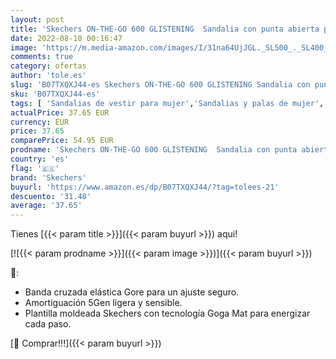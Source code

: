 ```yaml
---
layout: post
title: 'Skechers ON-THE-GO 600 GLISTENING  Sandalia con punta abierta para Mujer  Rose Gold Textile  37 EU'
date: 2022-08-10 00:16:47
image: 'https://m.media-amazon.com/images/I/31na64UjJGL._SL500_._SL400_.jpg'
comments: true
category: ofertas
author: 'tole.es'
slug: 'B07TXQXJ44-es Skechers ON-THE-GO 600 GLISTENING Sandalia con punta...'
sku: 'B07TXQXJ44-es'
tags: [ 'Sandalias de vestir para mujer','Sandalias y palas de mujer','Zapatos','Zapatos para mujer','Zapatos y complementos','sandalia','skechers','🇪🇸', ]
actualPrice: 37.65 EUR
currency: EUR
price: 37.65
comparePrice: 54.95 EUR
prodname: 'Skechers ON-THE-GO 600 GLISTENING  Sandalia con punta abierta para Mujer  Rose Gold Textile  37 EU'
country: 'es'
flag: '🇪🇸'
brand: 'Skechers'
buyurl: 'https://www.amazon.es/dp/B07TXQXJ44/?tag=tolees-21'
descuento: '31.48'
average: '37.65'
---
```


Tienes [{{< param title >}}]({{< param buyurl >}}) aqui!

[![{{< param prodname >}}]({{< param image >}})]({{< param buyurl >}})

🔎:

- Banda cruzada elástica Gore para un ajuste seguro.
- Amortiguación 5Gen ligera y sensible.
- Plantilla moldeada Skechers con tecnología Goga Mat para energizar cada paso.

[🛒 Comprar!!!]({{< param buyurl >}})
